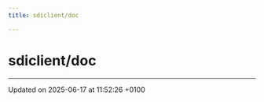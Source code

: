 ```yaml
---
title: sdiclient/doc

---
```


# sdiclient/doc








-------------------------------

Updated on 2025-06-17 at 11:52:26 +0100
